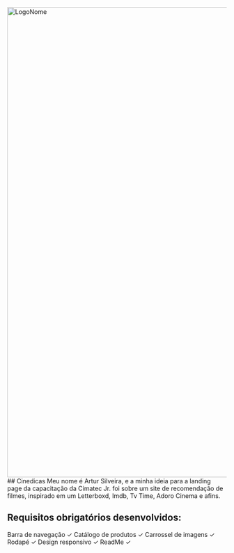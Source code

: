 <img width="1920" height="1080" alt="LogoNome" src="https://github.com/user-attachments/assets/3eff748f-6746-4751-ab6f-9287dd713596" />
## Cinedicas
Meu nome é Artur Silveira, e a minha ideia para a landing page da capacitação da Cimatec Jr. foi sobre um site de recomendação de filmes, inspirado em um Letterboxd, Imdb, Tv Time, Adoro Cinema e afins.


## Requisitos obrigatórios desenvolvidos:
Barra de navegação ✓
Catálogo de produtos ✓
Carrossel de imagens ✓
Rodapé ✓
Design responsivo ✓
ReadMe ✓
